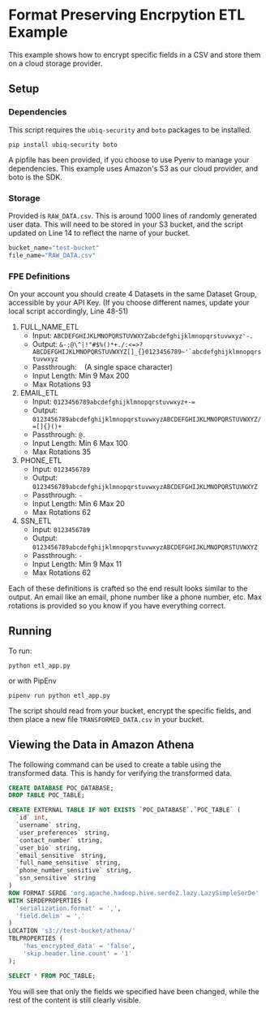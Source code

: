 # Format Preserving Encrpytion ETL Example

This example shows how to encrypt specific fields in a CSV and store them on a cloud storage provider.

## Setup
### Dependencies
This script requires the `ubiq-security` and `boto` packages to be installed.
```shell
pip install ubiq-security boto
```
A pipfile has been provided, if you choose to use Pyenv to manage your dependencies.
This example uses Amazon's S3 as our cloud provider, and boto is the SDK.
### Storage
Provided is `RAW_DATA.csv`. This is around 1000 lines of randomly generated user data. This will need to be stored in your S3 bucket, and the script updated on Line 14 to reflect the name of your bucket. 
```python
bucket_name="test-bucket"
file_name="RAW_DATA.csv"
```
### FPE Definitions
On your account you should create 4 Datasets in the same Dataset Group, accessible by your API Key. (If you choose different names, update your local script accordingly, Line 48-51)
1. FULL_NAME_ETL
   - Input: `ABCDEFGHIJKLMNOPQRSTUVWXYZabcdefghijklmnopqrstuvwxyz'-.`
   - Output: ``&-;@\^|!"#$%()*+./:<=>?ABCDEFGHIJKLMNOPQRSTUVWXYZ[]_{}0123456789~'`abcdefghijklmnopqrstuvwxyz``
   - Passthrough: ` ` (A single space character)
   - Input Length: Min 9 Max 200
   - Max Rotations 93
2. EMAIL_ETL
   - Input: `0123456789abcdefghijklmnopqrstuvwxyz+-=`
   - Output: ``0123456789abcdefghijklmnopqrstuvwxyzABCDEFGHIJKLMNOPQRSTUVWXYZ/=[]{}()+``
   - Passthrough: `@.`
   - Input Length: Min 6 Max 100
   - Max Rotations 35
3. PHONE_ETL
   - Input: `0123456789`
   - Output: ``0123456789abcdefghijklmnopqrstuvwxyzABCDEFGHIJKLMNOPQRSTUVWXYZ``
   - Passthrough: `-`
   - Input Length: Min 6 Max 20
   - Max Rotations 62
4. SSN_ETL
   - Input: `0123456789`
   - Output: ``0123456789abcdefghijklmnopqrstuvwxyzABCDEFGHIJKLMNOPQRSTUVWXYZ``
   - Passthrough: `-` 
   - Input Length: Min 9 Max 11
   - Max Rotations 62

Each of these definitions is crafted so the end result looks similar to the output. An email like an email, phone number like a phone number, etc. Max rotations is provided so you know if you have everything correct.

## Running
To run:
```shell
python etl_app.py
```
or with PipEnv
```shell
pipenv run python etl_app.py
```

The script should read from your bucket, encrypt the specific fields, and then place a new file `TRANSFORMED_DATA.csv` in your bucket.

## Viewing the Data in Amazon Athena

The following command can be used to create a table using the transformed data. This is handy for verifying the transformed data.
```sql
CREATE DATABASE POC_DATABASE;
DROP TABLE POC_TABLE;

CREATE EXTERNAL TABLE IF NOT EXISTS `POC_DATABASE`.`POC_TABLE` (
  `id` int,
  `username` string,
  `user_preferences` string,
  `contact_number` string,
  `user_bio` string,
  `email_sensitive` string,
  `full_name_sensitive` string,
  `phone_number_sensitive` string,
  `ssn_sensitive` string
)
ROW FORMAT SERDE 'org.apache.hadoop.hive.serde2.lazy.LazySimpleSerDe'
WITH SERDEPROPERTIES (
  'serialization.format' = ',',
  'field.delim' = ','
)
LOCATION 's3://test-bucket/athena/'
TBLPROPERTIES (
    'has_encrypted_data' = 'false',
    'skip.header.line.count' = '1'
);

SELECT * FROM POC_TABLE;
```
You will see that only the fields we specified have been changed, while the rest of the content is still clearly visible.